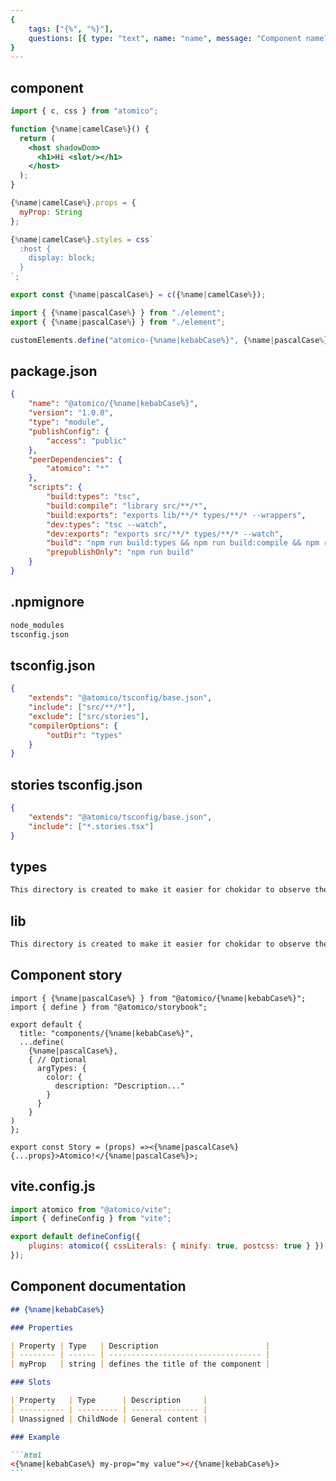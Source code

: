 ```yaml
---
{
    tags: ["{%", "%}"],
    questions: [{ type: "text", name: "name", message: "Component name?" }],
}
---
```


## component

```jsx {%name|kebabCase%}/src/element.tsx
import { c, css } from "atomico";

function {%name|camelCase%}() {
  return (
    <host shadowDom>
      <h1>Hi <slot/></h1>
    </host>
  );
}

{%name|camelCase%}.props = {
  myProp: String
};

{%name|camelCase%}.styles = css`
  :host {
    display: block;
  }
`;

export const {%name|pascalCase%} = c({%name|camelCase%});
```

```jsx {%name|kebabCase%}/src/index.tsx
import { {%name|pascalCase%} } from "./element";
export { {%name|pascalCase%} } from "./element";

customElements.define("atomico-{%name|kebabCase%}", {%name|pascalCase%});
```

## package.json

```json {%name|kebabCase%}/package.json
{
    "name": "@atomico/{%name|kebabCase%}",
    "version": "1.0.0",
    "type": "module",
    "publishConfig": {
        "access": "public"
    },
    "peerDependencies": {
        "atomico": "*"
    },
    "scripts": {
        "build:types": "tsc",
        "build:compile": "library src/**/*",
        "build:exports": "exports lib/**/* types/**/* --wrappers",
        "dev:types": "tsc --watch",
        "dev:exports": "exports src/**/* types/**/* --watch",
        "build": "npm run build:types && npm run build:compile && npm run build:exports",
        "prepublishOnly": "npm run build"
    }
}
```

## .npmignore

```txt {%name|kebabCase%}/.npmignore
node_modules
tsconfig.json
```

## tsconfig.json

```json {%name|kebabCase%}/tsconfig.json
{
    "extends": "@atomico/tsconfig/base.json",
    "include": ["src/**/*"],
    "exclude": ["src/stories"],
    "compilerOptions": {
        "outDir": "types"
    }
}
```

## stories tsconfig.json

```json {%name|kebabCase%}/src/stories/tsconfig.json
{
    "extends": "@atomico/tsconfig/base.json",
    "include": ["*.stories.tsx"]
}
```

## types

```md {%name|kebabCase%}/types/README.md
This directory is created to make it easier for chokidar to observe the changes when using `@atomico/exports`, if you can delete this README
```

## lib

```md {%name|kebabCase%}/lib/README.md
This directory is created to make it easier for chokidar to observe the changes when using `@atomico/exports`, if you can delete this README
```

## Component story

```tsx {%name|kebabCase%}/src/stories/index.stories.tsx
import { {%name|pascalCase%} } from "@atomico/{%name|kebabCase%}";
import { define } from "@atomico/storybook";

export default {
  title: "components/{%name|kebabCase%}",
  ...define(
    {%name|pascalCase%},
    { // Optional
      argTypes: {
        color: {
          description: "Description..."
        }
      }
    }
)
};

export const Story = (props) =><{%name|pascalCase%} {...props}>Atomico!</{%name|pascalCase%}>;
```

## vite.config.js

```js {%name|kebabCase%}/vite.config.js
import atomico from "@atomico/vite";
import { defineConfig } from "vite";

export default defineConfig({
    plugins: atomico({ cssLiterals: { minify: true, postcss: true } }),
});
```

## Component documentation

````markdown {%name|kebabCase%}/README.md
## {%name|kebabCase%}

### Properties

| Property | Type   | Description                        |
| -------- | ------ | ---------------------------------- |
| myProp   | string | defines the title of the component |

### Slots

| Property   | Type      | Description     |
| ---------- | --------- | --------------- |
| Unassigned | ChildNode | General content |

### Example

```html
<{%name|kebabCase%} my-prop="my value"></{%name|kebabCase%}>
```
````
